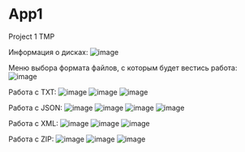 # App1
Project 1 TMP

Информация о дисках:
![image](https://user-images.githubusercontent.com/70700432/168337990-ef6b5bf1-f22f-4133-842c-ab8e4ff139fe.png)

Меню выбора формата файлов, с которым будет вестись работа:
![image](https://user-images.githubusercontent.com/70700432/168338075-39f5d4e2-764c-4015-9d6a-5ffb38123259.png)

Работа с TXT:
![image](https://user-images.githubusercontent.com/70700432/168338258-05a70df7-65ae-40eb-ab74-e585815bbe95.png)
![image](https://user-images.githubusercontent.com/70700432/168338348-88177b48-997f-48ed-82ac-714b016672f6.png)
![image](https://user-images.githubusercontent.com/70700432/168338412-410c94bc-4f29-4ba5-88b3-09b440f2fdad.png)


Работа с JSON:
![image](https://user-images.githubusercontent.com/70700432/168338667-92a95835-c0a0-4916-821d-0a8173f83050.png)
![image](https://user-images.githubusercontent.com/70700432/168338764-58ee1df2-c2f8-4b6b-8344-2239a39bf7cf.png)
![image](https://user-images.githubusercontent.com/70700432/168338872-0664df68-6855-47dd-9d3e-fef692559658.png)
![image](https://user-images.githubusercontent.com/70700432/168338952-c9806908-4814-406d-bf0b-f987b904c637.png)


Работа с XML:
![image](https://user-images.githubusercontent.com/70700432/168339178-6c89679c-a3e6-4f4e-853e-ef6db5557520.png)
![image](https://user-images.githubusercontent.com/70700432/168339326-f62d4a99-1218-4eb3-b225-a3efae62bbe6.png)
![image](https://user-images.githubusercontent.com/70700432/168339366-e70b31cc-824c-42f2-a737-6d88db0d5e60.png)


Работа с ZIP:
![image](https://user-images.githubusercontent.com/70700432/168339819-175b449e-dcd4-43e2-98ca-299c244f6ec4.png)
![image](https://user-images.githubusercontent.com/70700432/168340081-e79bf07c-45ee-4cdd-9669-646d01532a71.png)
![image](https://user-images.githubusercontent.com/70700432/168340199-5988b062-5566-477d-9299-3b39b7b26d85.png)
